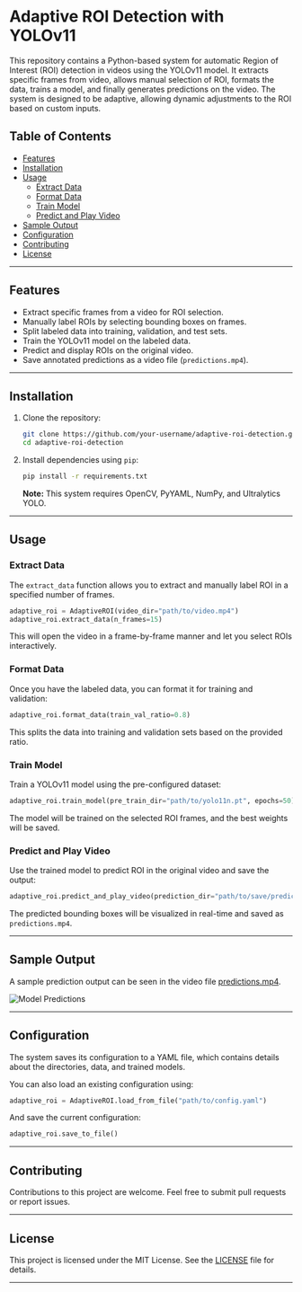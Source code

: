 # Adaptive ROI Detection with YOLOv11

This repository contains a Python-based system for automatic Region of Interest (ROI) detection in videos using the YOLOv11 model. It extracts specific frames from video, allows manual selection of ROI, formats the data, trains a model, and finally generates predictions on the video. The system is designed to be adaptive, allowing dynamic adjustments to the ROI based on custom inputs.

## Table of Contents
- [Features](#features)
- [Installation](#installation)
- [Usage](#usage)
  - [Extract Data](#extract-data)
  - [Format Data](#format-data)
  - [Train Model](#train-model)
  - [Predict and Play Video](#predict-and-play-video)
- [Sample Output](#sample-output)
- [Configuration](#configuration)
- [Contributing](#contributing)
- [License](#license)

---

## Features

- Extract specific frames from a video for ROI selection.
- Manually label ROIs by selecting bounding boxes on frames.
- Split labeled data into training, validation, and test sets.
- Train the YOLOv11 model on the labeled data.
- Predict and display ROIs on the original video.
- Save annotated predictions as a video file (`predictions.mp4`).

---

## Installation

1. Clone the repository:

   ```bash
   git clone https://github.com/your-username/adaptive-roi-detection.git
   cd adaptive-roi-detection
   ```

2. Install dependencies using `pip`:

   ```bash
   pip install -r requirements.txt
   ```

   **Note:** This system requires OpenCV, PyYAML, NumPy, and Ultralytics YOLO.

---

## Usage

### Extract Data

The `extract_data` function allows you to extract and manually label ROI in a specified number of frames.

```python
adaptive_roi = AdaptiveROI(video_dir="path/to/video.mp4")
adaptive_roi.extract_data(n_frames=15)
```

This will open the video in a frame-by-frame manner and let you select ROIs interactively.

### Format Data

Once you have the labeled data, you can format it for training and validation:

```python
adaptive_roi.format_data(train_val_ratio=0.8)
```

This splits the data into training and validation sets based on the provided ratio.

### Train Model

Train a YOLOv11 model using the pre-configured dataset:

```python
adaptive_roi.train_model(pre_train_dir="path/to/yolo11n.pt", epochs=50)
```

The model will be trained on the selected ROI frames, and the best weights will be saved.

### Predict and Play Video

Use the trained model to predict ROI in the original video and save the output:

```python
adaptive_roi.predict_and_play_video(prediction_dir="path/to/save/predictions")
```

The predicted bounding boxes will be visualized in real-time and saved as `predictions.mp4`.

---

## Sample Output

A sample prediction output can be seen in the video file [predictions.mp4](predictions.mp4).

![Model Predictions](predictions.gif)

---

## Configuration

The system saves its configuration to a YAML file, which contains details about the directories, data, and trained models.

You can also load an existing configuration using:

```python
adaptive_roi = AdaptiveROI.load_from_file("path/to/config.yaml")
```

And save the current configuration:

```python
adaptive_roi.save_to_file()
```

---

## Contributing

Contributions to this project are welcome. Feel free to submit pull requests or report issues.

---

## License

This project is licensed under the MIT License. See the [LICENSE](LICENSE) file for details.

---

